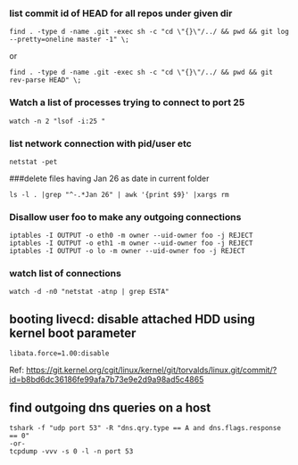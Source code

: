 
### list commit id of HEAD for all repos under given dir
````
find . -type d -name .git -exec sh -c "cd \"{}\"/../ && pwd && git log --pretty=oneline master -1" \;
````
or

```
find . -type d -name .git -exec sh -c "cd \"{}\"/../ && pwd && git rev-parse HEAD" \;
```


### Watch a list of processes trying to connect to port 25
```
watch -n 2 "lsof -i:25 "
```

### list network connection with pid/user etc
```
netstat -pet
```

###delete files having Jan 26 as date in current folder
```
ls -l . |grep "^-.*Jan 26" | awk '{print $9}' |xargs rm
```


### Disallow user foo to make any outgoing connections
```
iptables -I OUTPUT -o eth0 -m owner --uid-owner foo -j REJECT
iptables -I OUTPUT -o eth1 -m owner --uid-owner foo -j REJECT
iptables -I OUTPUT -o lo -m owner --uid-owner foo -j REJECT
```



### watch list of connections
```
watch -d -n0 "netstat -atnp | grep ESTA"
```

## booting livecd: disable attached HDD using kernel boot parameter
```
libata.force=1.00:disable
```
Ref: https://git.kernel.org/cgit/linux/kernel/git/torvalds/linux.git/commit/?id=b8bd6dc36186fe99afa7b73e9e2d9a98ad5c4865

## find outgoing dns queries on a host
```
tshark -f "udp port 53" -R "dns.qry.type == A and dns.flags.response == 0"
-or-
tcpdump -vvv -s 0 -l -n port 53
```
